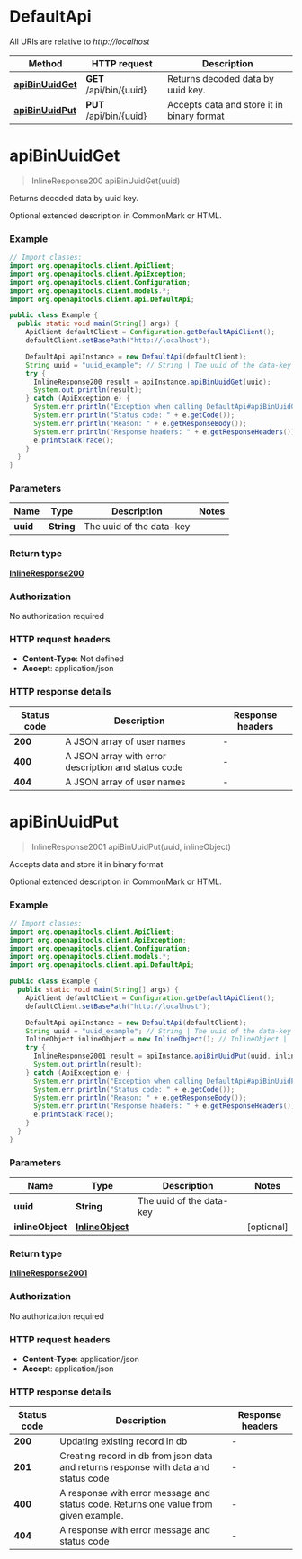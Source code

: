 # DefaultApi

All URIs are relative to *http://localhost*

Method | HTTP request | Description
------------- | ------------- | -------------
[**apiBinUuidGet**](DefaultApi.md#apiBinUuidGet) | **GET** /api/bin/{uuid} | Returns decoded data by uuid key.
[**apiBinUuidPut**](DefaultApi.md#apiBinUuidPut) | **PUT** /api/bin/{uuid} | Accepts data and store it in binary format


<a name="apiBinUuidGet"></a>
# **apiBinUuidGet**
> InlineResponse200 apiBinUuidGet(uuid)

Returns decoded data by uuid key.

Optional extended description in CommonMark or HTML.

### Example
```java
// Import classes:
import org.openapitools.client.ApiClient;
import org.openapitools.client.ApiException;
import org.openapitools.client.Configuration;
import org.openapitools.client.models.*;
import org.openapitools.client.api.DefaultApi;

public class Example {
  public static void main(String[] args) {
    ApiClient defaultClient = Configuration.getDefaultApiClient();
    defaultClient.setBasePath("http://localhost");

    DefaultApi apiInstance = new DefaultApi(defaultClient);
    String uuid = "uuid_example"; // String | The uuid of the data-key
    try {
      InlineResponse200 result = apiInstance.apiBinUuidGet(uuid);
      System.out.println(result);
    } catch (ApiException e) {
      System.err.println("Exception when calling DefaultApi#apiBinUuidGet");
      System.err.println("Status code: " + e.getCode());
      System.err.println("Reason: " + e.getResponseBody());
      System.err.println("Response headers: " + e.getResponseHeaders());
      e.printStackTrace();
    }
  }
}
```

### Parameters

Name | Type | Description  | Notes
------------- | ------------- | ------------- | -------------
 **uuid** | **String**| The uuid of the data-key |

### Return type

[**InlineResponse200**](InlineResponse200.md)

### Authorization

No authorization required

### HTTP request headers

 - **Content-Type**: Not defined
 - **Accept**: application/json

### HTTP response details
| Status code | Description | Response headers |
|-------------|-------------|------------------|
**200** | A JSON array of user names |  -  |
**400** | A JSON array with error description and status code |  -  |
**404** | A JSON array of user names |  -  |

<a name="apiBinUuidPut"></a>
# **apiBinUuidPut**
> InlineResponse2001 apiBinUuidPut(uuid, inlineObject)

Accepts data and store it in binary format

Optional extended description in CommonMark or HTML.

### Example
```java
// Import classes:
import org.openapitools.client.ApiClient;
import org.openapitools.client.ApiException;
import org.openapitools.client.Configuration;
import org.openapitools.client.models.*;
import org.openapitools.client.api.DefaultApi;

public class Example {
  public static void main(String[] args) {
    ApiClient defaultClient = Configuration.getDefaultApiClient();
    defaultClient.setBasePath("http://localhost");

    DefaultApi apiInstance = new DefaultApi(defaultClient);
    String uuid = "uuid_example"; // String | The uuid of the data-key
    InlineObject inlineObject = new InlineObject(); // InlineObject | 
    try {
      InlineResponse2001 result = apiInstance.apiBinUuidPut(uuid, inlineObject);
      System.out.println(result);
    } catch (ApiException e) {
      System.err.println("Exception when calling DefaultApi#apiBinUuidPut");
      System.err.println("Status code: " + e.getCode());
      System.err.println("Reason: " + e.getResponseBody());
      System.err.println("Response headers: " + e.getResponseHeaders());
      e.printStackTrace();
    }
  }
}
```

### Parameters

Name | Type | Description  | Notes
------------- | ------------- | ------------- | -------------
 **uuid** | **String**| The uuid of the data-key |
 **inlineObject** | [**InlineObject**](InlineObject.md)|  | [optional]

### Return type

[**InlineResponse2001**](InlineResponse2001.md)

### Authorization

No authorization required

### HTTP request headers

 - **Content-Type**: application/json
 - **Accept**: application/json

### HTTP response details
| Status code | Description | Response headers |
|-------------|-------------|------------------|
**200** | Updating existing record in db |  -  |
**201** | Creating record in db from json data and returns response with data and status code |  -  |
**400** | A response with error message and status code. Returns one value from given example. |  -  |
**404** | A response with error message and status code |  -  |

